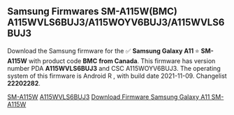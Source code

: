 <h2>Samsung Firmwares SM-A115W(BMC) A115WVLS6BUJ3/A115WOYV6BUJ3/A115WVLS6BUJ3</h2>
Download the Samsung firmware for the ✅ <strong>Samsung Galaxy A11 </strong> ⭐ <strong>SM-A115W</strong> with product code <strong>BMC</strong> <strong> from Canada</strong>. This firmware has version number PDA <strong>A115WVLS6BUJ3</strong> and CSC A115WOYV6BUJ3. The operating system of this firmware is Android R , with build date 2021-11-09. Changelist <strong>22202282</strong>.


[SM-A115W](https://samfirm.shop/samsung/model/SM-A115W)
[A115WVLS6BUJ3](https://samfirm.shop/samsung/pda/A115WVLS6BUJ3)
[Download Firmware Samsung Galaxy A11 SM-A115W](https://samfirm.shop/samsung/firmware/473000)
